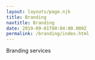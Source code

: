 ```yaml
---
layout: layouts/page.njk
title: Branding
navtitle: Branding
date: 2019-09-01T00:04:00.000Z
permalink: /branding/index.html
---
```


Branding services
